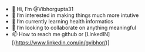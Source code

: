 - 👋 Hi, I’m @Vibhorgupta31
- 👀 I’m interested in making things much more intutive
- 🌱 I’m currently learning health informatics
- 💞️ I’m looking to collaborate on anything meaningful
- 📫 How to reach me github or [LinkedIN][(https://www.linkedin.com/in/gvibhor/)]

<!---
Vibhorgupta31/Vibhorgupta31 is a ✨ special ✨ repository because its `README.md` (this file) appears on your GitHub profile.
You can click the Preview link to take a look at your changes.
--->
